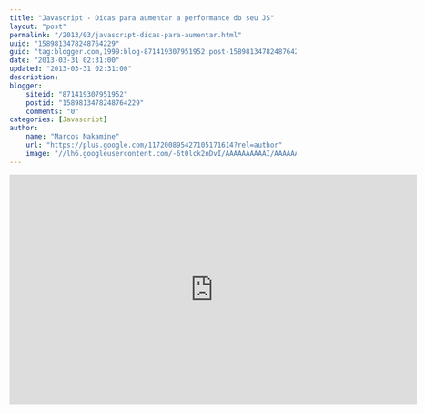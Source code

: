 ```yaml
---
title: "Javascript - Dicas para aumentar a performance do seu JS"
layout: "post"
permalink: "/2013/03/javascript-dicas-para-aumentar.html"
uuid: "1589813478248764229"
guid: "tag:blogger.com,1999:blog-871419307951952.post-1589813478248764229"
date: "2013-03-31 02:31:00"
updated: "2013-03-31 02:31:00"
description: 
blogger:
    siteid: "871419307951952"
    postid: "1589813478248764229"
    comments: "0"
categories: [Javascript]
author: 
    name: "Marcos Nakamine"
    url: "https://plus.google.com/117200895427105171614?rel=author"
    image: "//lh6.googleusercontent.com/-6t0lck2nDvI/AAAAAAAAAAI/AAAAAAAAOBw/_9ON3AiIr48/s32-c/photo.jpg"
---
```


<div class="css-full-post-content js-full-post-content">
<iframe width="716" height="403" src="http://www.youtube.com/embed/Y6NaBA2iMqI" frameborder="0" allowfullscreen></iframe>
</div>